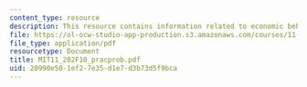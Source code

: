 ```yaml
---
content_type: resource
description: This resource contains information related to economic behavior.
file: https://ol-ocw-studio-app-production.s3.amazonaws.com/courses/11-202-planning-economics-fall-2010/20990e501ef27e35d1e7d3b73d5f9bca_MIT11_202F10_pracprob.pdf
file_type: application/pdf
resourcetype: Document
title: MIT11_202F10_pracprob.pdf
uid: 20990e50-1ef2-7e35-d1e7-d3b73d5f9bca
---
```

